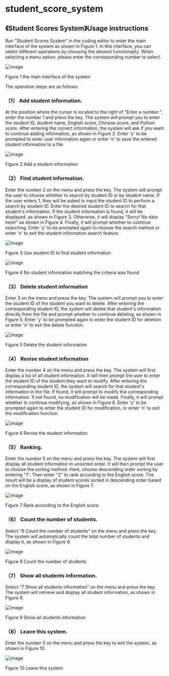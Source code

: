 # student_score_system
## 《Student Scores System》Usage instructions

Run "Student Scores System" in the coding editor to enter the main interface of the system as shown in Figure 1. In this interface, you can select different operations by choosing the desired functionality. When selecting a menu option, please enter the corresponding number to select.

 ![image](https://github.com/slowpokestudycoding/student_score_system/assets/130159100/c0bd6dc2-32a8-468b-b269-5ff6025882aa)

Figure 1  the main interface of the system

The operation steps are as follows:

### （1）	Add student information. 
At the position where the cursor is located to the right of "Enter a number:", enter the number 1 and press the <Enter> key. The system will prompt you to enter the student ID, student name, English score, Chinese score, and Python score. After entering the correct information, the system will ask if you want to continue adding information, as shown in Figure 2. Enter 'y' to be prompted to enter user information again or enter 'n' to save the entered student information to a file.

![image](https://github.com/slowpokestudycoding/student_score_system/assets/130159100/acdcc4cb-9a25-4259-8a5d-bd929b9a534b)

Figure 2  Add a student information

### （2）	Find student information. 
Enter the number 2 on the menu and press the <Enter> key. The system will prompt the user to choose whether to search by student ID or by student name. If the user enters 1, they will be asked to input the student ID to perform a search by student ID. Enter the desired student ID to search for that student's information. If the student information is found, it will be displayed, as shown in Figure 3. Otherwise, it will display "Sorry! No data here!" as shown in Figure 4. Finally, it will prompt whether to continue searching. Enter 'y' to be prompted again to choose the search method or enter 'n' to exit the student information search feature.

![image](https://github.com/slowpokestudycoding/student_score_system/assets/130159100/29a8a4ca-3985-49b3-8356-a7ec9d247f3d)

Figure 3  Use student ID to find student information 

![image](https://github.com/slowpokestudycoding/student_score_system/assets/130159100/8553db49-2dc4-46a0-a77d-35311fcda239)
 
Figure 4  No student information matching the criteria was found

### （3）	Delete student information
Enter 3 on the menu and press the <Enter> key. The system will prompt you to enter the student ID of the student you want to delete. After entering the corresponding student ID, the system will delete that student's information directly from the file and prompt whether to continue deleting, as shown in Figure 5. Enter 'y' to be prompted again to enter the student ID for deletion or enter 'n' to exit the delete function.

![image](https://github.com/slowpokestudycoding/student_score_system/assets/130159100/e672f194-74a7-4d5e-955c-180fb5d7391f)

Figure 5  Delete the student information

### （4）	Revise student information
Enter the number 4 on the menu and press the <Enter> key. The system will first display a list of all student information. It will then prompt the user to enter the student ID of the student they want to modify. After entering the corresponding student ID, the system will search for that student's information in the file. If found, it will prompt to modify the corresponding information. If not found, no modification will be made. Finally, it will prompt whether to continue modifying, as shown in Figure 6. Enter 'y' to be prompted again to enter the student ID for modification, or enter 'n' to exit the modification function.

![image](https://github.com/slowpokestudycoding/student_score_system/assets/130159100/0ac8f125-1c86-432f-b86d-96b0cd81da8b)
 
Figure 6  Revise the student information

### （5）	Ranking. 
Enter the number 5 on the menu and press the <Enter> key. The system will first display all student information in unsorted order. It will then prompt the user to choose the sorting method. Here, choose descending order sorting by entering "1". Then enter "2" to rank according to the English score. The result will be a display of student scores sorted in descending order based on the English score, as shown in Figure 7. 

![image](https://github.com/slowpokestudycoding/student_score_system/assets/130159100/d37e3014-d985-4f9b-af93-137ee1cc0436)

Figure 7  Rank according to the English score

### （6）	Count the number of students.
Select “6 Count the number of students” on the menu and press the <Enter> key. The system will automatically count the total number of students and display it, as shown in Figure 8.

![image](https://github.com/slowpokestudycoding/student_score_system/assets/130159100/048629ee-d71c-417a-824d-f395051c881f)

Figure 8  Count the number of students

### （7）	Show all students information. 
Select “7 Show all students information” on the menu and press the <Enter> key. The system will retrieve and display all student information, as shown in Figure 9.

![image](https://github.com/slowpokestudycoding/student_score_system/assets/130159100/4f8b9acd-ef4f-43df-a19f-938e1e1cbac9)

Figure 9  Show all students information

### （8）	Leave this system. 
Enter the number 5 on the menu and press the <Enter> key to exit the system, as shown in Figure 10.

![image](https://github.com/slowpokestudycoding/student_score_system/assets/130159100/012fb118-6b9c-409d-80aa-dbc8502fa868)

Figure 10  Leave this system

